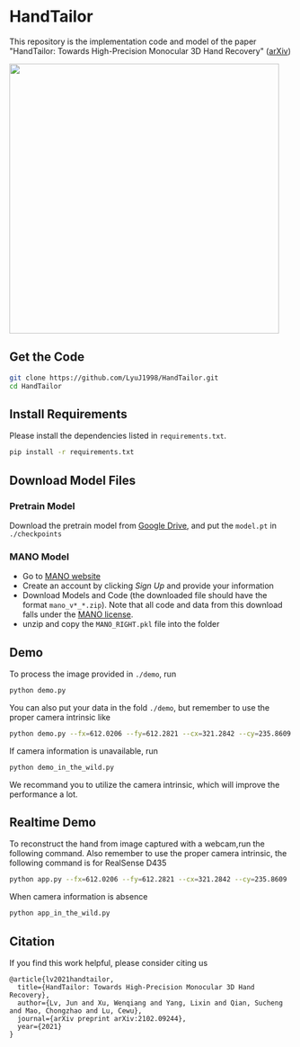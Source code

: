 # HandTailor

This repository is the implementation code and model of the paper "HandTailor: Towards High-Precision Monocular 3D Hand Recovery" ([arXiv](https://arxiv.org/abs/2102.09244))

<img src="demo.gif" width="480">

## Get the Code
```bash
git clone https://github.com/LyuJ1998/HandTailor.git
cd HandTailor
```

## Install Requirements
Please install the dependencies listed in `requirements.txt`.
```bash
pip install -r requirements.txt
```

## Download Model Files
### Pretrain Model
Download the pretrain model from [Google Drive](https://drive.google.com/file/d/1ZrGYm6SxfMHd6fqsEhkK2Dmyp57SFEYk/view?usp=sharing), and put the `model.pt` in `./checkpoints`
### MANO Model
- Go to [MANO website](http://mano.is.tue.mpg.de/)
- Create an account by clicking *Sign Up* and provide your information
- Download Models and Code (the downloaded file should have the format `mano_v*_*.zip`). Note that all code and data from this download falls under the [MANO license](http://mano.is.tue.mpg.de/license).
- unzip and copy the `MANO_RIGHT.pkl` file into the folder

## Demo
To process the image provided in `./demo`, run
```bash
python demo.py
```
You can also put your data in the fold `./demo`, but remember to use the proper camera intrinsic like
```bash
python demo.py --fx=612.0206 --fy=612.2821 --cx=321.2842 --cy=235.8609
```
If camera information is unavailable, run
```bash
python demo_in_the_wild.py
```
We recommand you to utilize the camera intrinsic, which will improve the performance a lot.

## Realtime Demo
To reconstruct the hand from image captured with a webcam,run the following command. Also remember to use the proper camera intrinsic, the following command is for RealSense D435
```bash
python app.py --fx=612.0206 --fy=612.2821 --cx=321.2842 --cy=235.8609
```
When camera information is absence
```bash
python app_in_the_wild.py
```
## Citation
If you find this work helpful, please consider citing us
```
@article{lv2021handtailor,
  title={HandTailor: Towards High-Precision Monocular 3D Hand Recovery},
  author={Lv, Jun and Xu, Wenqiang and Yang, Lixin and Qian, Sucheng and Mao, Chongzhao and Lu, Cewu},
  journal={arXiv preprint arXiv:2102.09244},
  year={2021}
}
```